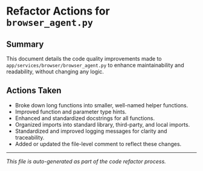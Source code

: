 # Refactor Actions for `browser_agent.py`

## Summary
This document details the code quality improvements made to `app/services/browser/browser_agent.py` to enhance maintainability and readability, without changing any logic.

## Actions Taken
- Broke down long functions into smaller, well-named helper functions.
- Improved function and parameter type hints.
- Enhanced and standardized docstrings for all functions.
- Organized imports into standard library, third-party, and local imports.
- Standardized and improved logging messages for clarity and traceability.
- Added or updated the file-level comment to reflect these changes.

---

*This file is auto-generated as part of the code refactor process.* 